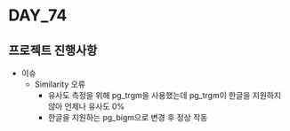 # DAY_74

## 프로젝트 진행사항
- 이슈
  - Similarity 오류
    - 유사도 측정을 위해 pg_trgm을 사용했는데 pg_trgm이 한글을 지원하지 않아 언제나 유사도 0%
    - 한글을 지원하는 pg_bigm으로 변경 후 정상 작동
